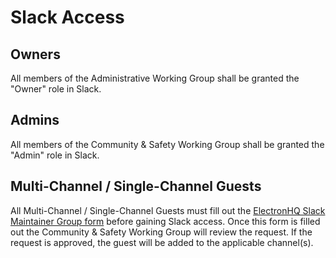 # Slack Access

## Owners

All members of the Administrative Working Group shall be granted the "Owner" role in Slack.

## Admins

All members of the Community & Safety Working Group shall be granted the "Admin" role in Slack.

## Multi-Channel / Single-Channel Guests

All Multi-Channel / Single-Channel Guests must fill out the [ElectronHQ Slack Maintainer Group form](https://electronjs.org/maintainers/join) before gaining Slack access.  Once this form is filled out the Community & Safety Working Group will review the request.  If the request is approved, the guest will be added to the applicable channel(s).
